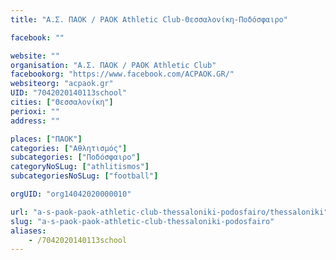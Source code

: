 ```yaml
---
title: "Α.Σ. ΠΑΟΚ / PAOK Athletic Club-Θεσσαλονίκη-Ποδόσφαιρο"

facebook: ""

website: ""
organisation: "Α.Σ. ΠΑΟΚ / PAOK Athletic Club"
facebookorg: "https://www.facebook.com/ACPAOK.GR/"
websiteorg: "acpaok.gr"
UID: "7042020140113school"
cities: ["Θεσσαλονίκη"]
perioxi: ""
address: ""

places: ["ΠΑΟΚ"]
categories: ["Αθλητισμός"]
subcategories: ["Ποδόσφαιρο"]
categoryNoSLug: ["athlitismos"]
subcategoriesNoSLug: ["football"]

orgUID: "org14042020000010"

url: "a-s-paok-paok-athletic-club-thessaloniki-podosfairo/thessaloniki"
slug: "a-s-paok-paok-athletic-club-thessaloniki-podosfairo"
aliases:
    - /7042020140113school
---
```





